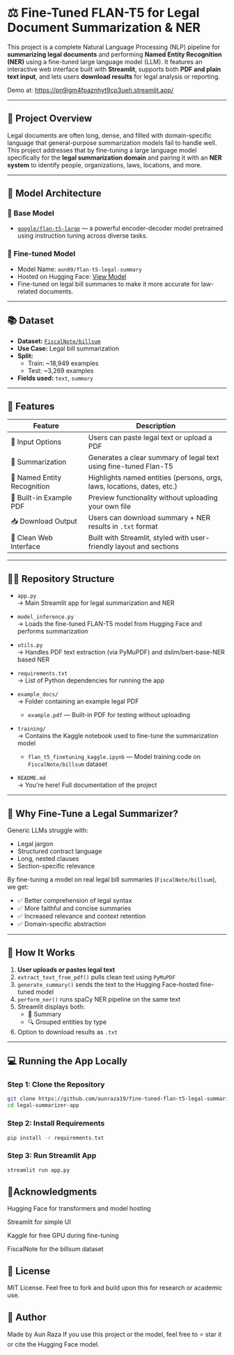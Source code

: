 # ⚖️ Fine-Tuned FLAN-T5 for Legal Document Summarization & NER

This project is a complete Natural Language Processing (NLP) pipeline for **summarizing legal documents** and performing **Named Entity Recognition (NER)** using a fine-tuned large language model (LLM). It features an interactive web interface built with **Streamlit**, supports both **PDF and plain text input**, and lets users **download results** for legal analysis or reporting.

Demo at: https://pn9igm4fpaznhyt9cp3ueh.streamlit.app/

---

## 📌 Project Overview

Legal documents are often long, dense, and filled with domain-specific language that general-purpose summarization models fail to handle well. This project addresses that by fine-tuning a large language model specifically for the **legal summarization domain** and pairing it with an **NER system** to identify people, organizations, laws, locations, and more.

---

## 🧠 Model Architecture

### 🔹 Base Model
- [`google/flan-t5-large`](https://huggingface.co/google/flan-t5-large) — a powerful encoder-decoder model pretrained using instruction tuning across diverse tasks.

### 🔹 Fine-tuned Model
- Model Name: `aun09/flan-t5-legal-summary`
- Hosted on Hugging Face: [View Model](https://huggingface.co/aun09/flan-t5-legal-summary)
- Fine-tuned on legal bill summaries to make it more accurate for law-related documents.

---

## 📚 Dataset

- **Dataset:** [`FiscalNote/billsum`](https://huggingface.co/datasets/FiscalNote/billsum)
- **Use Case:** Legal bill summarization
- **Split:**  
  - Train: ~18,949 examples  
  - Test: ~3,269 examples  
- **Fields used:** `text`, `summary`

---

## 🚀 Features

| Feature                         | Description                                                                 |
|----------------------------------|-----------------------------------------------------------------------------|
| 🧾 Input Options                 | Users can paste legal text or upload a PDF                                  |
| 🧪 Summarization                 | Generates a clear summary of legal text using fine-tuned Flan-T5            |
| 🧠 Named Entity Recognition      | Highlights named entities (persons, orgs, laws, locations, dates, etc.)     |
| 📎 Built-in Example PDF          | Preview functionality without uploading your own file                       |
| 📥 Download Output               | Users can download summary + NER results in `.txt` format                   |
| 🎨 Clean Web Interface           | Built with Streamlit, styled with user-friendly layout and sections         |

---

## 🧑‍💻 Repository Structure

- `app.py`  
  → Main Streamlit app for legal summarization and NER

- `model_inference.py`  
  → Loads the fine-tuned FLAN-T5 model from Hugging Face and performs summarization

- `utils.py`  
  → Handles PDF text extraction (via PyMuPDF) and dslim/bert-base-NER based NER

- `requirements.txt`  
  → List of Python dependencies for running the app

- `example_docs/`  
  → Folder containing an example legal PDF
  - `example.pdf` — Built-in PDF for testing without uploading

- `training/`  
  → Contains the Kaggle notebook used to fine-tune the summarization model
  - `flan_t5_finetuning_kaggle.ipynb` — Model training code on `FiscalNote/billsum` dataset

- `README.md`  
  → You're here! Full documentation of the project

---

## 🧠 Why Fine-Tune a Legal Summarizer?

Generic LLMs struggle with:

- Legal jargon
- Structured contract language
- Long, nested clauses
- Section-specific relevance

By fine-tuning a model on real legal bill summaries (`FiscalNote/billsum`), we get:

- ✅ Better comprehension of legal syntax
- ✅ More faithful and concise summaries
- ✅ Increased relevance and context retention
- ✅ Domain-specific abstraction

---

## 🔧 How It Works

1. **User uploads or pastes legal text**
2. `extract_text_from_pdf()` pulls clean text using `PyMuPDF`
3. `generate_summary()` sends the text to the Hugging Face-hosted fine-tuned model
4. `perform_ner()` runs spaCy NER pipeline on the same text
5. Streamlit displays both:
   - 📌 Summary
   - 🔍 Grouped entities by type
6. Option to download results as `.txt`

---

## 💻 Running the App Locally

### Step 1: Clone the Repository
```bash
git clone https://github.com/aunraza19/fine-tuned-flan-t5-legal-summarizer-app.git
cd legal-summarizer-app
```

### Step 2: Install Requirements
```bash
pip install -r requirements.txt
```

### Step 3: Run Streamlit App
```bash
streamlit run app.py
```

## 🙌Acknowledgments
Hugging Face for transformers and model hosting

Streamlit for simple UI

Kaggle for free GPU during fine-tuning

FiscalNote for the billsum dataset

## 📄 License
MIT License. Feel free to fork and build upon this for research or academic use.

## 👤 Author
Made by Aun Raza
If you use this project or the model, feel free to ⭐ star it or cite the Hugging Face model.


